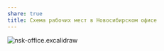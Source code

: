 ```yaml
---
share: true
title: Схема рабочих мест в Новосибирском офисе
---
```

![nsk-office.excalidraw](./nsk-office.svg)